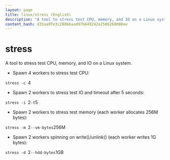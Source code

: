 ```yaml
---
layout: page
title: linux/stress (English)
description: "A tool to stress test CPU, memory, and IO on a Linux system."
content_hash: d35aa9fe3c28866aad97b849242a2506260008ee
---
```

# stress

A tool to stress test CPU, memory, and IO on a Linux system.

- Spawn 4 workers to stress test CPU:

`stress -c `<span class="tldr-var badge badge-pill bg-dark-lm bg-white-dm text-white-lm text-dark-dm font-weight-bold">4</span>

- Spawn 2 workers to stress test IO and timeout after 5 seconds:

`stress -i `<span class="tldr-var badge badge-pill bg-dark-lm bg-white-dm text-white-lm text-dark-dm font-weight-bold">2</span>` -t `<span class="tldr-var badge badge-pill bg-dark-lm bg-white-dm text-white-lm text-dark-dm font-weight-bold">5</span>

- Spawn 2 workers to stress test memory (each worker allocates 256M bytes):

`stress -m `<span class="tldr-var badge badge-pill bg-dark-lm bg-white-dm text-white-lm text-dark-dm font-weight-bold">2</span>` --vm-bytes `<span class="tldr-var badge badge-pill bg-dark-lm bg-white-dm text-white-lm text-dark-dm font-weight-bold">256M</span>

- Spawn 2 workers spinning on write()/unlink() (each worker writes 1G bytes):

`stress -d `<span class="tldr-var badge badge-pill bg-dark-lm bg-white-dm text-white-lm text-dark-dm font-weight-bold">2</span>` --hdd-bytes `<span class="tldr-var badge badge-pill bg-dark-lm bg-white-dm text-white-lm text-dark-dm font-weight-bold">1GB</span>
